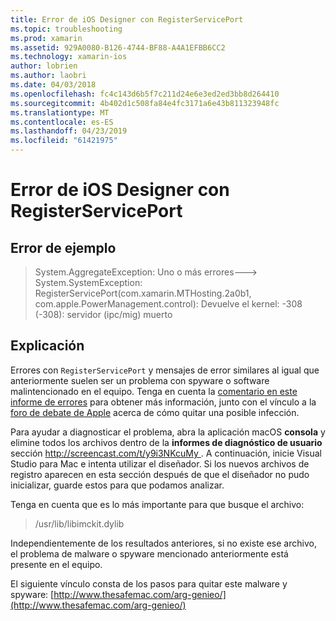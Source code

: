 ```yaml
---
title: Error de iOS Designer con RegisterServicePort
ms.topic: troubleshooting
ms.prod: xamarin
ms.assetid: 929A0080-B126-4744-BF88-A4A1EFBB6CC2
ms.technology: xamarin-ios
author: lobrien
ms.author: laobri
ms.date: 04/03/2018
ms.openlocfilehash: fc4c143d6b5f7c211d24e6e3ed2ed3bb8d264410
ms.sourcegitcommit: 4b402d1c508fa84e4fc3171a6e43b811323948fc
ms.translationtype: MT
ms.contentlocale: es-ES
ms.lasthandoff: 04/23/2019
ms.locfileid: "61421975"
---
```

# <a name="ios-designer-error-with-registerserviceport"></a>Error de iOS Designer con RegisterServicePort

## <a name="sample-error"></a>Error de ejemplo
> System.AggregateException: Uno o más errores---> System.SystemException: RegisterServicePort(com.xamarin.MTHosting.2a0b1, com.apple.PowerManagement.control): Devuelve el kernel: -308 (-308): servidor (ipc/mig) muerto

## <a name="explanation"></a>Explicación
Errores con `RegisterServicePort` y mensajes de error similares al igual que anteriormente suelen ser un problema con spyware o software malintencionado en el equipo. Tenga en cuenta la [comentario en este informe de errores](https://bugzilla.xamarin.com/show_bug.cgi?id=21907#c4) para obtener más información, junto con el vínculo a la [foro de debate de Apple](https://discussions.apple.com/thread/5596008) acerca de cómo quitar una posible infección. 

Para ayudar a diagnosticar el problema, abra la aplicación macOS **consola** y elimine todos los archivos dentro de la **informes de diagnóstico de usuario** sección [ http://screencast.com/t/y9i3NKcuMy ](http://screencast.com/t/y9i3NKcuMy). A continuación, inicie Visual Studio para Mac e intenta utilizar el diseñador. Si los nuevos archivos de registro aparecen en esta sección después de que el diseñador no pudo inicializar, guarde estos para que podamos analizar.  

Tenga en cuenta que es lo más importante para que busque el archivo: 
> /usr/lib/libimckit.dylib

Independientemente de los resultados anteriores, si no existe ese archivo, el problema de malware o spyware mencionado anteriormente está presente en el equipo.  

El siguiente vínculo consta de los pasos para quitar este malware y spyware: [http://www.thesafemac.com/arg-genieo/](http://www.thesafemac.com/arg-genieo/)  

